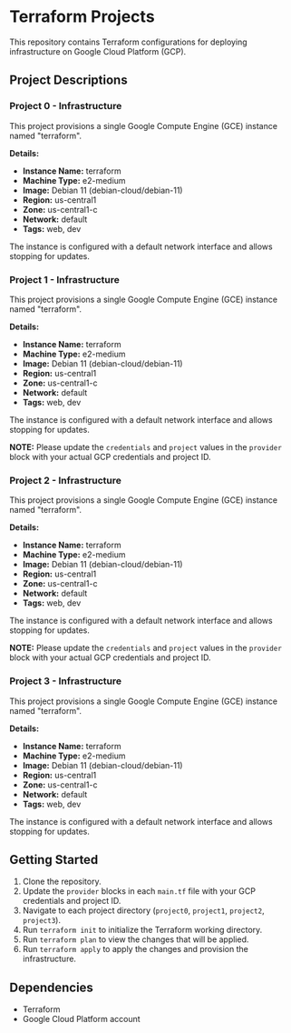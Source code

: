 # Terraform Projects

This repository contains Terraform configurations for deploying infrastructure on Google Cloud Platform (GCP).

## Project Descriptions

### Project 0 - Infrastructure

This project provisions a single Google Compute Engine (GCE) instance named "terraform".

**Details:**

*   **Instance Name:** terraform
*   **Machine Type:** e2-medium
*   **Image:** Debian 11 (debian-cloud/debian-11)
*   **Region:** us-central1
*   **Zone:** us-central1-c
*   **Network:** default
*   **Tags:** web, dev

The instance is configured with a default network interface and allows stopping for updates.

### Project 1 - Infrastructure

This project provisions a single Google Compute Engine (GCE) instance named "terraform".

**Details:**

*   **Instance Name:** terraform
*   **Machine Type:** e2-medium
*   **Image:** Debian 11 (debian-cloud/debian-11)
*   **Region:** us-central1
*   **Zone:** us-central1-c
*   **Network:** default
*   **Tags:** web, dev

The instance is configured with a default network interface and allows stopping for updates.

**NOTE:** Please update the `credentials` and `project` values in the `provider` block with your actual GCP credentials and project ID.

### Project 2 - Infrastructure

This project provisions a single Google Compute Engine (GCE) instance named "terraform".

**Details:**

*   **Instance Name:** terraform
*   **Machine Type:** e2-medium
*   **Image:** Debian 11 (debian-cloud/debian-11)
*   **Region:** us-central1
*   **Zone:** us-central1-c
*   **Network:** default
*   **Tags:** web, dev

The instance is configured with a default network interface and allows stopping for updates.

**NOTE:** Please update the `credentials` and `project` values in the `provider` block with your actual GCP credentials and project ID.

### Project 3 - Infrastructure

This project provisions a single Google Compute Engine (GCE) instance named "terraform".

**Details:**

*   **Instance Name:** terraform
*   **Machine Type:** e2-medium
*   **Image:** Debian 11 (debian-cloud/debian-11)
*   **Region:** us-central1
*   **Zone:** us-central1-c
*   **Network:** default
*   **Tags:** web, dev

The instance is configured with a default network interface and allows stopping for updates.

## Getting Started

1.  Clone the repository.
2.  Update the `provider` blocks in each `main.tf` file with your GCP credentials and project ID.
3.  Navigate to each project directory (`project0`, `project1`, `project2`, `project3`).
4.  Run `terraform init` to initialize the Terraform working directory.
5.  Run `terraform plan` to view the changes that will be applied.
6.  Run `terraform apply` to apply the changes and provision the infrastructure.

## Dependencies

*   Terraform
*   Google Cloud Platform account
